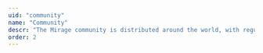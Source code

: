 ```yaml
---
uid: "community"
name: "Community"
descr: "The Mirage community is distributed around the world, with regular IRC meetups and events to facilitate face-to-face hacking.  The community contributors organise all this, and help ensure that Mirage continues to be accessible and welcoming to newcomers!"
order: 2
---
```

